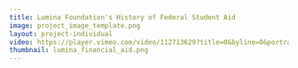 ```yaml
---
title: Lumina Foundation's History of Federal Student Aid
image: project_image_template.png
layout: project-individual
video: https://player.vimeo.com/video/112713629?title=0&byline=0&portrait=0
thumbnail: lumina_financial_aid.png
---
```

